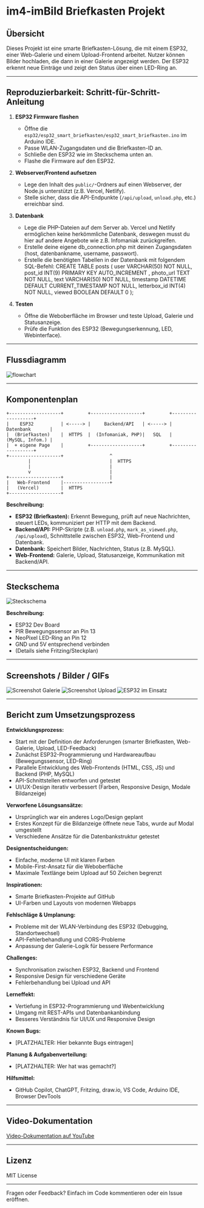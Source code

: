 # im4-imBild Briefkasten Projekt

## Übersicht

Dieses Projekt ist eine smarte Briefkasten-Lösung, die mit einem ESP32, einer Web-Galerie und einem Upload-Frontend arbeitet. Nutzer können Bilder hochladen, die dann in einer Galerie angezeigt werden. Der ESP32 erkennt neue Einträge und zeigt den Status über einen LED-Ring an.

---

## Reproduzierbarkeit: Schritt-für-Schritt-Anleitung

1. **ESP32 Firmware flashen**
   - Öffne die `esp32/esp32_smart_briefkasten/esp32_smart_briefkasten.ino` im Arduino IDE.
   - Passe WLAN-Zugangsdaten und die Briefkasten-ID an.
   - Schließe den ESP32 wie im Steckschema unten an.
   - Flashe die Firmware auf den ESP32.

2. **Webserver/Frontend aufsetzen**
   - Lege den Inhalt des `public/`-Ordners auf einen Webserver, der Node.js unterstützt (z.B. Vercel, Netlify).
   - Stelle sicher, dass die API-Endpunkte (`/api/upload`, `unload.php`, etc.) erreichbar sind.

4. **Datenbank**
   - Lege die PHP-Dateien auf dem Server ab. Vercel und Netlify ermöglichen keine herkömmliche Datenbank, deswegen musst du hier auf andere Angebote wie z.B. Infomaniak zurückgreifen.
   - Erstelle deine eigene db_connection.php mit deinen Zugangsdaten (host, datenbankname, username, passwort).
   - Erstelle die benötigten Tabellen in der Datenbank mit folgendem SQL-Befehl:
      CREATE TABLE posts (
          user VARCHAR(50) NOT NULL,
          post_id INT(9) PRIMARY KEY AUTO_INCREMENT ,
          photo_url TEXT NOT NULL, 
          text VARCHAR(50) NOT NULL,
          timestamp DATETIME DEFAULT CURRENT_TIMESTAMP NOT NULL,
          letterbox_id INT(4) NOT NULL,
          viewed BOOLEAN DEFAULT 0
      );

5. **Testen**
   - Öffne die Weboberfläche im Browser und teste Upload, Galerie und Statusanzeige.
   - Prüfe die Funktion des ESP32 (Bewegungserkennung, LED, Webinterface).

---

## Flussdiagramm

![flowchart](https://github.com/user-attachments/assets/4b0340cf-3731-4203-9771-7c7f5f4cf7ad)

---

## Komponentenplan

```
+-------------------+         +-------------------+         +-------------------+
|    ESP32          | <-----> |     Backend/API   | <-----> |   Datenbank       |
|  (Briefkasten)    |  HTTPS  |  (Infomaniak, PHP)|   SQL   |   (MySQL, Infom.) |
|  + eigene Page    |         +-------------------+         +-------------------+
+-------------------+                 ^
        |                             |  HTTPS
        |                             |
        v                             |
+-------------------+                 |
|   Web-Frontend    |-----------------+
|   (Vercel)        |  HTTPS
+-------------------+
```

**Beschreibung:**
- **ESP32 (Briefkasten):** Erkennt Bewegung, prüft auf neue Nachrichten, steuert LEDs, kommuniziert per HTTP mit dem Backend.
- **Backend/API:** PHP-Skripte (z.B. `unload.php`, `mark_as_viewed.php`, `/api/upload`), Schnittstelle zwischen ESP32, Web-Frontend und Datenbank.
- **Datenbank:** Speichert Bilder, Nachrichten, Status (z.B. MySQL).
- **Web-Frontend:** Galerie, Upload, Statusanzeige, Kommunikation mit Backend/API.

---

## Steckschema

<!-- Hier das Breadboard-Steckschema als Bild einfügen -->

![Steckschema](BILDPFAD_ZUM_STECKSCHEMA.png)

**Beschreibung:**
- ESP32 Dev Board
- PIR Bewegungssensor an Pin 13
- NeoPixel LED-Ring an Pin 12
- GND und 5V entsprechend verbinden
- (Details siehe Fritzing/Steckplan)

---

## Screenshots / Bilder / GIFs

<!-- Hier Screenshots der Weboberfläche, Galerie, Upload, ESP32 im Einsatz, etc. einfügen -->

![Screenshot Galerie](BILDPFAD_GALERIE.png)
![Screenshot Upload](BILDPFAD_UPLOAD.png)
![ESP32 im Einsatz](BILDPFAD_ESP32.png)

---

## Bericht zum Umsetzungsprozess

**Entwicklungsprozess:**
- Start mit der Definition der Anforderungen (smarter Briefkasten, Web-Galerie, Upload, LED-Feedback)
- Zunächst ESP32-Programmierung und Hardwareaufbau (Bewegungssensor, LED-Ring)
- Parallele Entwicklung des Web-Frontends (HTML, CSS, JS) und Backend (PHP, MySQL)
- API-Schnittstellen entworfen und getestet
- UI/UX-Design iterativ verbessert (Farben, Responsive Design, Modale Bildanzeige)

**Verworfene Lösungsansätze:**
- Ursprünglich war ein anderes Logo/Design geplant
- Erstes Konzept für die Bildanzeige öffnete neue Tabs, wurde auf Modal umgestellt
- Verschiedene Ansätze für die Datenbankstruktur getestet

**Designentscheidungen:**
- Einfache, moderne UI mit klaren Farben
- Mobile-First-Ansatz für die Weboberfläche
- Maximale Textlänge beim Upload auf 50 Zeichen begrenzt

**Inspirationen:**
- Smarte Briefkasten-Projekte auf GitHub
- UI-Farben und Layouts von modernen Webapps

**Fehlschläge & Umplanung:**
- Probleme mit der WLAN-Verbindung des ESP32 (Debugging, Standortwechsel)
- API-Fehlerbehandlung und CORS-Probleme
- Anpassung der Galerie-Logik für bessere Performance

**Challenges:**
- Synchronisation zwischen ESP32, Backend und Frontend
- Responsive Design für verschiedene Geräte
- Fehlerbehandlung bei Upload und API

**Lerneffekt:**
- Vertiefung in ESP32-Programmierung und Webentwicklung
- Umgang mit REST-APIs und Datenbankanbindung
- Besseres Verständnis für UI/UX und Responsive Design

**Known Bugs:**
- [PLATZHALTER: Hier bekannte Bugs eintragen]

**Planung & Aufgabenverteilung:**
- [PLATZHALTER: Wer hat was gemacht?]

**Hilfsmittel:**
- GitHub Copilot, ChatGPT, Fritzing, draw.io, VS Code, Arduino IDE, Browser DevTools

---

## Video-Dokumentation

<!-- Hier den Link zum Video einfügen -->

[Video-Dokumentation auf YouTube](LINK_ZUM_VIDEO)

---

## Lizenz

MIT License

---

Fragen oder Feedback? Einfach im Code kommentieren oder ein Issue eröffnen.

